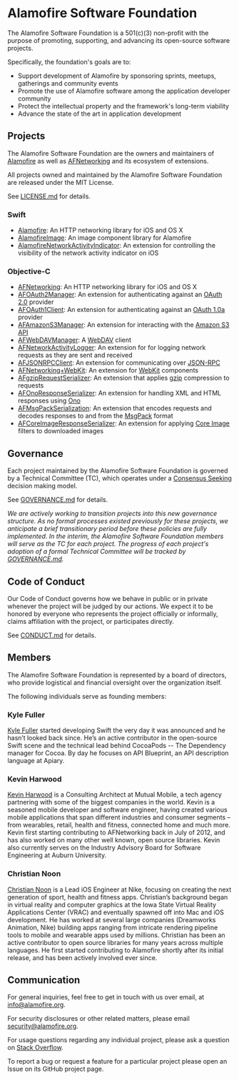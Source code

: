 # Alamofire Software Foundation

The Alamofire Software Foundation is a 501(c)(3) non-profit
with the purpose of promoting, supporting, and advancing its open-source software projects.

Specifically, the foundation's goals are to:

*   Support development of Alamofire by sponsoring sprints, meetups, gatherings and community events
*   Promote the use of Alamofire software among the application developer community
*   Protect the intellectual property and the framework's long-term viability
*   Advance the state of the art in application development

## Projects

The Alamofire Software Foundation are the owners and maintainers of
[Alamofire](https://github.com/Alamofire/Alamofire) as well as
[AFNetworking](https://github.com/AFNetworking/AFNetworking) and its ecosystem of extensions.

All projects owned and maintained by the Alamofire Software Foundation
are released under the MIT License.

See [LICENSE.md](./LICENSE.md) for details.

### Swift

- [Alamofire](https://github.com/Alamofire/Alamofire): An HTTP networking library for iOS and OS X
- [AlamofireImage](https://github.com/Alamofire/AlamofireImage): An image component library for Alamofire
- [AlamofireNetworkActivityIndicator](https://github.com/Alamofire/AlamofireNetworkActivityIndicator): An extension for controlling the visibility of the network activity indicator on iOS

### Objective-C

- [AFNetworking](https://github.com/AFNetworking/AFNetworking): An HTTP networking library for iOS and OS X
- [AFOAuth2Manager](https://github.com/AFNetworking/AFOAuth2Manager): An extension for authenticating against an [OAuth 2.0](https://tools.ietf.org/html/rfc6749) provider
- [AFOAuth1Client](https://github.com/AFNetworking/AFOAuth1Client): An extension for authenticating against an [OAuth 1.0a](https://tools.ietf.org/html/rfc5849) provider
- [AFAmazonS3Manager](https://github.com/AFNetworking/AFAmazonS3Manager): An extension for interacting with the [Amazon S3 API](http://aws.amazon.com/documentation/)
- [AFWebDAVManager](https://github.com/AFNetworking/AFWebDAVManager): A [WebDAV](http://www.webdav.org) client
- [AFNetworkActivityLogger](https://github.com/AFNetworking/AFNetworkActivityLogger): An extension for for logging network requests as they are sent and received
- [AFJSONRPCClient](https://github.com/AFNetworking/AFJSONRPCClient): An extension for communicating over [JSON-RPC](http://json-rpc.org)
- [AFNetworking+WebKit](https://github.com/AFNetworking/WebKit): An extension for [WebKit](https://developer.apple.com/library/ios/documentation/Cocoa/Reference/WebKit/ObjC_classic/index.html#//apple_ref/doc/uid/TP30000745) components
- [AFgzipRequestSerializer](https://github.com/AFNetworking/AFgzipRequestSerializer): An extension that applies [gzip](http://www.gzip.org) compression to requests
- [AFOnoResponseSerializer](https://github.com/AFNetworking/AFOnoResponseSerializer): An extension for handling XML and HTML responses using [Ono](https://github.com/mattt/Ono)
- [AFMsgPackSerialization](https://github.com/AFNetworking/AFMsgPackSerialization): An extension that encodes requests and decodes responses to and from the [MsgPack](http://msgpack.org) format
- [AFCoreImageResponseSerializer](https://github.com/AFNetworking/AFCoreImageResponseSerializer): An extension for applying [Core Image](https://developer.apple.com/library/mac/documentation/GraphicsImaging/Conceptual/CoreImaging/ci_intro/ci_intro.html) filters to downloaded images

## Governance

Each project maintained by the Alamofire Software Foundation
is governed by a Technical Committee (TC),
which operates under a [Consensus Seeking](http://en.wikipedia.org/wiki/Consensus-seeking_decision-making)
decision making model.

See [GOVERNANCE.md](./GOVERNANCE.md) for details.

*We are actively working to transition projects into this new governance structure. As no formal processes existed previously for these projects, we anticipate a brief transitionary period before these policies are fully implemented. In the interim, the Alamofire Software Foundation members will serve as the TC for each project. The progress of each project's adoption of a formal Technical Committee will be tracked by [GOVERNANCE.md](./GOVERNANCE.md).*

## Code of Conduct

Our Code of Conduct governs how we behave in public or in private
whenever the project will be judged by our actions.
We expect it to be honored by everyone who represents the project
officially or informally,
claims affiliation with the project,
or participates directly.

See [CONDUCT.md](./CONDUCT.md) for details.

## Members

The Alamofire Software Foundation is represented by a board of directors,
who provide logistical and financial oversight over the organization itself.

The following individuals serve as founding members:

### Kyle Fuller

[Kyle Fuller](https://github.com/kylef) started developing Swift the very day it was announced and he hasn’t looked back since. He’s an active contributor in the open-source Swift scene and the technical lead behind CocoaPods -- The Dependency manager for Cocoa. By day he focuses on API Blueprint, an API description language at Apiary.

### Kevin Harwood

[Kevin Harwood](https://github.com/kcharwood) is a Consulting Architect at Mutual Mobile, a tech agency partnering with some of the biggest companies in the world. Kevin is a seasoned mobile developer and software engineer, having created various mobile applications that span different industries and consumer segments – from wearables, retail, health and fitness, connected home and much more. Kevin first starting contributing to AFNetworking back in July of 2012, and has also worked on many other well known, open source libraries. Kevin also currently serves on the Industry Advisory Board for Software Engineering at Auburn University.

### Christian Noon

[Christian Noon](https://github.com/cnoon) is a Lead iOS Engineer at Nike, focusing on creating the next generation of sport, health and fitness apps. Christian’s background began in virtual reality and computer graphics at the Iowa State Virtual Reality Applications Center (VRAC) and eventually spawned off into Mac and iOS development. He has worked at several large companies (Dreamworks Animation, Nike) building apps ranging from intricate rendering pipeline tools to mobile and wearable apps used by millions. Christian has been an active contributor to open source libraries for many years across multiple languages. He first started contributing to Alamofire shortly after its initial release, and has been actively involved ever since.

## Communication

For general inquiries, feel free to get in touch with us over email, at <info@alamofire.org>.

For security disclosures or other related matters, please email <security@alamofire.org>.

For usage questions regarding any individual project,
please ask a question on [Stack Overflow](http://stackoverflow.com).

To report a bug or request a feature for a particular project
please open an Issue on its GitHub project page.
